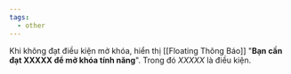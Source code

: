 ```yaml
---
tags:
  - other
---
```

Khi không đạt điều kiện mở khóa, hiển thị [[Floating Thông Báo]] "**Bạn cần đạt XXXXX để mở khóa tính năng**".
Trong đó *XXXXX* là điều kiện.